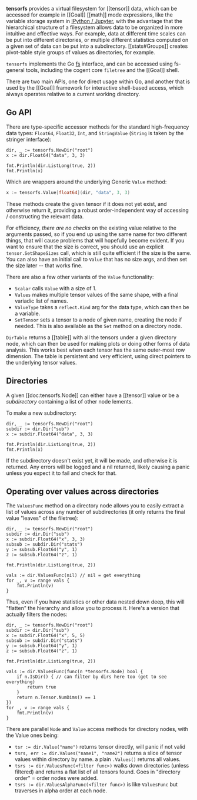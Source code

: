 **tensorfs** provides a virtual filesystem for [[tensor]] data, which can be accessed for example in [[Goal]] [[math]] mode expressions, like the variable storage system in [IPython / Jupyter](https://ipython.readthedocs.io/en/stable/interactive/tutorial.html), with the advantage that the hierarchical structure of a filesystem allows data to be organized in more intuitive and effective ways. For example, data at different time scales can be put into different directories, or multiple different statistics computed on a given set of data can be put into a subdirectory. [[stats#Groups]] creates pivot-table style groups of values as directories, for example.

`tensorfs` implements the Go [fs](https://pkg.go.dev/io/fs) interface, and can be accessed using fs-general tools, including the cogent core `filetree` and the [[Goal]] shell. 

There are two main APIs, one for direct usage within Go, and another that is used by the [[Goal]] framework for interactive shell-based access, which always operates relative to a current working directory.

## Go API

There are type-specific accessor methods for the standard high-frequency data types: `Float64`, `Float32`, `Int`, and `StringValue` (`String` is taken by the stringer interface):

```Goal
dir, _ := tensorfs.NewDir("root")
x := dir.Float64("data", 3, 3)

fmt.Println(dir.ListLong(true, 2))
fmt.Println(x)
```

Which are wrappers around the underlying Generic `Value` method:

```go
x := tensorfs.Value[float64](dir, "data", 3, 3)
```

These methods create the given tensor if it does not yet exist, and otherwise return it, providing a robust order-independent way of accessing / constructing the relevant data.

For efficiency, _there are no checks_ on the existing value relative to the arguments passed, so if you end up using the same name for two different things, that will cause problems that will hopefully become evident. If you want to ensure that the size is correct, you should use an explicit `tensor.SetShapeSizes` call, which is still quite efficient if the size is the same. You can also have an initial call to `Value` that has no size args, and then set the size later -- that works fine.

There are also a few other variants of the `Value` functionality:
* `Scalar` calls `Value` with a size of 1.
* `Values` makes multiple tensor values of the same shape, with a final variadic list of names.
* `ValueType` takes a `reflect.Kind` arg for the data type, which can then be a variable.
* `SetTensor` sets a tensor to a node of given name, creating the node if needed. This is also available as the `Set` method on a directory node.

`DirTable` returns a [[table]] with all the tensors under a given directory node, which can then be used for making plots or doing other forms of data analysis. This works best when each tensor has the same outer-most row dimension. The table is persistent and very efficient, using direct pointers to the underlying tensor values.

## Directories

A given [[doc:tensorfs.Node]] can either have a [[tensor]] value or be a _subdirectory_ containing a list of other node lements.

To make a new subdirectory:

```Goal
dir, _ := tensorfs.NewDir("root")
subdir := dir.Dir("sub")
x := subdir.Float64("data", 3, 3)

fmt.Println(dir.ListLong(true, 2))
fmt.Println(x)
```

If the subdirectory doesn't exist yet, it will be made, and otherwise it is returned. Any errors will be logged and a nil returned, likely causing a panic unless you expect it to fail and check for that.

## Operating over values across directories

The `ValuesFunc` method on a directory node allows you to easily extract a list of values across any number of subdirectories (it only returns the final value "leaves" of the filetree):

```Goal
dir, _ := tensorfs.NewDir("root")
subdir := dir.Dir("sub")
x := subdir.Float64("x", 3, 3)
subsub := subdir.Dir("stats")
y := subsub.Float64("y", 1)
z := subsub.Float64("z", 1)

fmt.Println(dir.ListLong(true, 2))

vals := dir.ValuesFunc(nil) // nil = get everything
for _, v := range vals {
	fmt.Println(v)
}
```

Thus, even if you have statistics or other data nested down deep, this will "flatten" the hierarchy and allow you to process it. Here's a version that actually filters the nodes:

```Goal
dir, _ := tensorfs.NewDir("root")
subdir := dir.Dir("sub")
x := subdir.Float64("x", 5, 5)
subsub := subdir.Dir("stats")
y := subsub.Float64("y", 1)
z := subsub.Float64("z", 1)

fmt.Println(dir.ListLong(true, 2))

vals := dir.ValuesFunc(func(n *tensorfs.Node) bool {
    if n.IsDir() { // can filter by dirs here too (get to see everything)
        return true
    }
    return n.Tensor.NumDims() == 1
})
for _, v := range vals {
	fmt.Println(v)
}
```

There are parallel `Node` and `Value` access methods for directory nodes, with the Value ones being:

* `tsr := dir.Value("name")` returns tensor directly, will panic if not valid
* `tsrs, err := dir.Values("name1", "name2")` returns a slice of tensor values within directory by name. a plain `.Values()` returns all values.
* `tsrs := dir.ValuesFunc(<filter func>)` walks down directories (unless filtered) and returns a flat list of all tensors found. Goes in "directory order" = order nodes were added.
* `tsrs := dir.ValuesAlphaFunc(<filter func>)` is like `ValuesFunc` but traverses in alpha order at each node.


